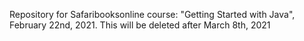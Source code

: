 Repository for Safaribooksonline course: "Getting Started with Java", February 22nd, 2021. This will be deleted after March 8th, 2021
